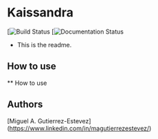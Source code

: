 # Kaissandra
[![Build Status]()
[![Documentation Status]()

* This is the readme.

## How to use

** How to use
 
## Authors

[Miguel A. Gutierrez-Estevez] (https://www.linkedin.com/in/magutierrezestevez/)